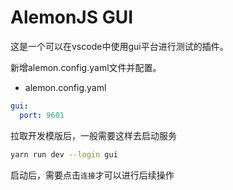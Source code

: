 # AlemonJS GUI

这是一个可以在vscode中使用gui平台进行测试的插件。

新增alemon.config.yaml文件并配置。

- alemon.config.yaml

```yaml
gui:
  port: 9601
```

拉取开发模版后，一般需要这样去启动服务

```sh
yarn run dev --login gui
```

启动后，需要点击`连接`才可以进行后续操作
